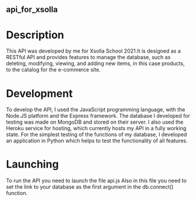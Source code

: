 ## api_for_xsolla ##

# Description #
This API was developed by me for Xsolla School 2021.It is designed as a RESTful API and provides features to manage the database, such as deleting, modifying, viewing, and adding new items, in this case products, to the catalog for the e-commerce site.

# Development #
To develop the API, I used the JavaScript programming language, with the Node.JS platform and the Express framework. The database I developed for testing was made on MongoDB and stored on their server. I also used the Heroku service for hosting, which currently hosts my API in a fully working state.
For the simplest testing of the functions of my database, I developed an application in Python which helps to test the functionality of all features.

# Launching #
To run the API you need to launch the file api.js
Also in this file you need to set the link to your database as the first argument in the db.connect() function.
